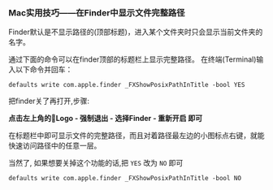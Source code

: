 ### Mac实用技巧——在Finder中显示文件完整路径


Finder默认是不显示路径的(顶部标题)，进入某个文件夹时只会显示当前文件夹的名字。

通过下面的命令可以在finder顶部的标题栏上显示完整路径。
在终端(Terminal)输入以下命令并回车：

```
defaults write com.apple.finder _FXShowPosixPathInTitle -bool YES
```

把finder关了再打开,步骤:

**点击左上角的Logo - 强制退出 - 选择Finder - 重新开启 即可**

在标题栏中即可显示文件的完整路径，而且对着路径最左边的小图标点右键，就能快速访问路径中的任意一层。

当然了, 如果想要关掉这个功能的话,把 `YES` 改为 `NO` 即可
 
```
defaults write com.apple.finder _FXShowPosixPathInTitle -bool NO
```
